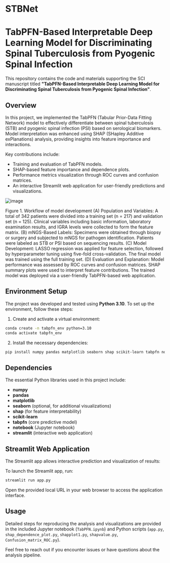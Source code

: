# STBNet
# TabPFN-Based Interpretable Deep Learning Model for Discriminating Spinal Tuberculosis from Pyogenic Spinal Infection

This repository contains the code and materials supporting the SCI manuscript titled **"TabPFN-Based Interpretable Deep Learning Model for Discriminating Spinal Tuberculosis from Pyogenic Spinal Infection"**.

## Overview

In this project, we implemented the TabPFN (Tabular Prior-Data Fitting Network) model to effectively differentiate between spinal tuberculosis (STB) and pyogenic spinal infection (PSI) based on serological biomarkers. Model interpretation was enhanced using SHAP (SHapley Additive exPlanations) analysis, providing insights into feature importance and interactions.

Key contributions include:
- Training and evaluation of TabPFN models.
- SHAP-based feature importance and dependence plots.
- Performance metrics visualization through ROC curves and confusion matrices.
- An interactive Streamlit web application for user-friendly predictions and visualizations.

![image](https://github.com/user-attachments/assets/90250a0b-cddf-4aa6-ab4f-2e334f8b42da)

  
Figure 1. Workflow of model development
(A) Population and Variables: A total of 342 patients were divided into a training set (n = 217) and validation set (n = 125). Clinical variables including basic information, laboratory examination results, and IGRA levels were collected to form the feature matrix. (B) mNGS-Based Labels: Specimens were obtained through biopsy or surgery and subjected to mNGS for pathogen identification. Patients were labeled as STB or PSI based on sequencing results. (C) Model Development: LASSO regression was applied for feature selection, followed by hyperparameter tuning using five-fold cross-validation. The final model was trained using the full training set. (D) Evaluation and Explanation: Model performance was assessed by ROC curves and confusion matrices. SHAP summary plots were used to interpret feature contributions. The trained model was deployed via a user-friendly TabPFN-based web application.

## Environment Setup

The project was developed and tested using **Python 3.10**. To set up the environment, follow these steps:

1. Create and activate a virtual environment:
```bash
conda create -n tabpfn_env python=3.10
conda activate tabpfn_env
```

2. Install the necessary dependencies:
```bash
pip install numpy pandas matplotlib seaborn shap scikit-learn tabpfn notebook streamlit xgboost lightgbm
```

## Dependencies

The essential Python libraries used in this project include:
- **numpy**
- **pandas**
- **matplotlib**
- **seaborn** (optional, for additional visualizations)
- **shap** (for feature interpretability)
- **scikit-learn**
- **tabpfn** (core predictive model)
- **notebook** (Jupyter notebook)
- **streamlit** (interactive web application)

## Streamlit Web Application

The Streamlit app allows interactive prediction and visualization of results:

To launch the Streamlit app, run:
```bash
streamlit run app.py
```

Open the provided local URL in your web browser to access the application interface.

## Usage

Detailed steps for reproducing the analysis and visualizations are provided in the included Jupyter notebook (`TabPFN.ipynb`) and Python scripts (`app.py`, `shap_dependence_plot.py`, `shapplot1.py`, `shapvalue.py`, `Confusion_matrix_ROC.py`).

Feel free to reach out if you encounter issues or have questions about the analysis pipeline.

